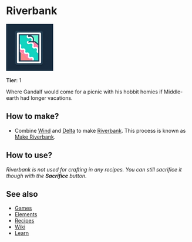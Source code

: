 # Riverbank

![](../images/item.riverbank.png)

**Tier**: 1

Where Gandalf would come for a picnic with his hobbit homies if Middle-earth had longer vacations.

## How to make?

* Combine [Wind](/wiki/elements/wind) and [Delta](/wiki/elements/delta) to make [Riverbank](/wiki/elements/riverbank). This process is known as [Make Riverbank](/wiki/recipes/make-riverbank).

## How to use?

_Riverbank is not used for crafting in any recipes. You can still sacrifice it though with the **Sacrifice** button._

## See also

* [Games](/wiki/games)
* [Elements](/wiki/elements)
* [Recipes](/wiki/recipes)
* [Wiki](/wiki/index)
* [Learn](/learn/index)